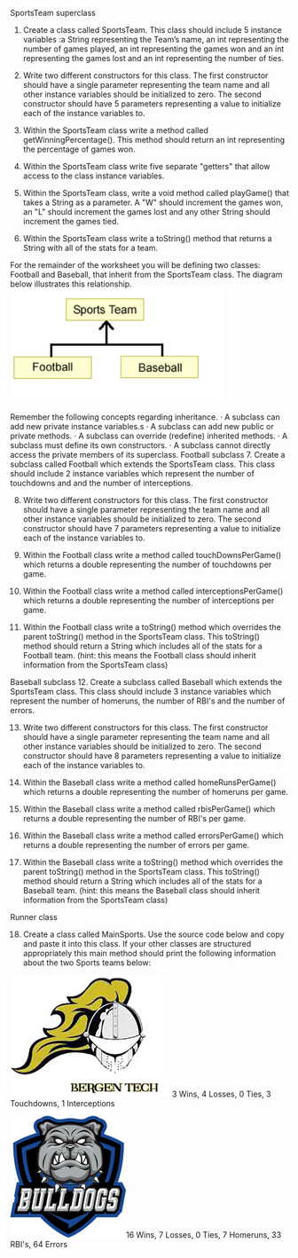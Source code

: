 SportsTeam superclass

1. Create a class called SportsTeam.  This class should include 5 instance variables :a String representing the Team’s name, an int representing the number of games played, an int representing the games won and an int representing the games lost and an int representing the number of ties.
 
2. Write two different constructors for this class.  The first constructor should have a single parameter representing the team name and all other instance variables should be initialized to zero.  The second constructor should have 5 parameters representing a value to initialize each of the instance variables to.

3. Within the SportsTeam class write a method called getWinningPercentage().  This method should return an int representing the percentage of games won.

4. Within the SportsTeam class write five separate "getters" that allow access to the class instance variables.

5. Within the SportsTeam class, write a void method called playGame() that takes a String as a parameter.  A "W" should increment the games won, an "L" should increment the games lost and any other String should increment the games tied.

6. Within the SportsTeam class write a toString() method that returns a String with all of the stats for a team.

For the remainder of the worksheet you will be defining two classes: Football and Baseball, that inherit from the SportsTeam class. The diagram below illustrates this relationship.
![alt text](https://github.com/fators22/SportsTeam/blob/master/src/main/java/Inherit.png)

Remember the following concepts regarding inheritance.
·             A subclass can add new private instance variables.s
·             A subclass can add new public or private methods.
·             A subclass can override (redefine) inherited methods.
·             A subclass must define its own constructors.
·             A subclass cannot directly access the private members of its superclass.
Football subclass
7. Create a subclass called Football which extends the SportsTeam class.  This class should include 2 instance variables which represent the number of touchdowns and and the number of interceptions.

8. Write two different constructors for this class.  The first constructor should have a single parameter representing the team name and all other instance variables should be initialized to zero.  The second constructor should have 7 parameters representing a value to initialize each of the instance variables to.

9. Within the Football class write a method called touchDownsPerGame() which returns a double representing the number of touchdowns per game.

10. Within the Football class write a method called interceptionsPerGame() which returns a double representing the number of interceptions per game.

11. Within the Football class write a toString() method which overrides the parent toString() method in the SportsTeam class.  This toString() method should return a String which includes all of the stats for a Football team. (hint: this means the Football class should inherit information from the SportsTeam class)

Baseball subclass
12. Create a subclass called Baseball which extends the SportsTeam class.  This class should include 3 instance variables which represent the number of homeruns, the number of RBI's and the number of errors.

13. Write two different constructors for this class.  The first constructor should have a single parameter representing the team name and all other instance variables should be initialized to zero.  The second constructor should have 8 parameters representing a value to initialize each of the instance variables to.

14. Within the Baseball class write a method called homeRunsPerGame() which returns a double representing the number of homeruns per game.

15. Within the Baseball class write a method called rbisPerGame() which returns a double representing the number of RBI's per game.

16. Within the Baseball class write a method called errorsPerGame() which returns a double representing the number of errors per game.

17. Within the Baseball class write a toString() method which overrides the parent toString() method in the SportsTeam class.  This toString() method should return a String which includes all of the stats for a Baseball team. (hint: this means the Baseball class should inherit information from the SportsTeam class)


Runner class

18. Create a class called MainSports.  Use the source code below and copy and paste it into this class.  If your other classes are structured appropriately this main method should print the following information about the two Sports teams below:

![alt text](https://github.com/fators22/SportsTeam/blob/master/src/main/java/BCTS.png) 3 Wins, 4 Losses, 0 Ties, 3 Touchdowns, 1 Interceptions

![alt text](https://github.com/fators22/SportsTeam/blob/master/src/main/java/PCTS.png)16 Wins, 7 Losses, 0 Ties, 7 Homeruns, 33 RBI's, 64 Errors





